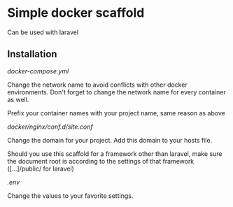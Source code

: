 # Simple docker scaffold

Can be used with laravel

## Installation

*docker-compose.yml*

Change the network name to avoid conflicts with other docker environments.
Don't forget to change the network name for every container as well.

Prefix your container names with your project name, same reason as above

*docker/nginx/conf.d/site.conf*

Change the domain for your project. Add this domain to your hosts file.

Should you use this scaffold for a framework other than laravel, make sure the document root is according to the settings of that framework ([...]/public/ for laravel)

*.env*

Change the values to your favorite settings.
